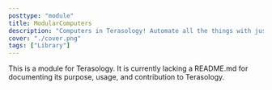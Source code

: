 ```yaml
---
posttype: "module" 
title: ModularComputers
description: "Computers in Terasology! Automate all the things with just a bit of programming."
cover: "./cover.png"
tags: ["Library"]
---
```

This is a module for Terasology. It is currently lacking a README.md for documenting its purpose, usage, and contribution to Terasology.